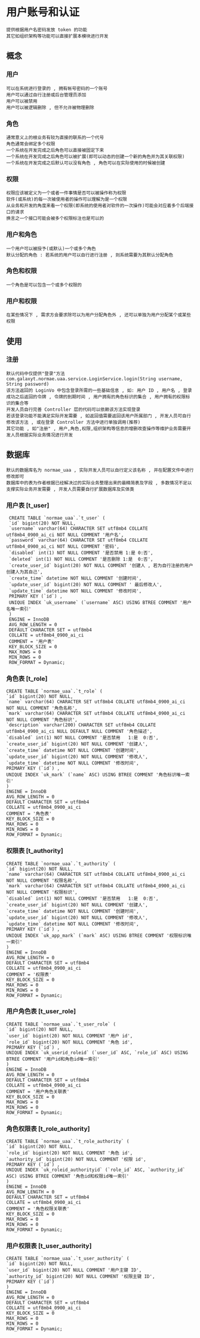 # 用户账号和认证

    提供根据用户名密码发放 token 的功能
    其它如组织架构等功能可以直接扩展本模块进行开发
    
## 概念
   
### 用户

    可以在系统进行登录的 , 拥有帐号密码的一个账号
    用户可以通过自行注册或后台管理员添加
    用户可以被禁用
    用户可以被逻辑删除 , 但不允许被物理删除
    
### 角色

    通常意义上的根业务有较为直接的联系的一个代号
    角色通常会绑定多个权限
    一个系统在开发完成之后角色可以直接被固定下来
    一个系统在开发完成之后角色可以被扩展(即可以动态的创建一个新的角色并为其关联权限)
    一个系统在开发完成之后默认可以没有角色 , 角色可以在实际使用的时候被创建
    
### 权限

    权限应该被定义为一个或者一件事情是否可以被操作称为权限
    软件(或系统)的每一次被使用者的操作可以理解为是一个权限
    从业务和开发的角度来看一个权限(即系统的使用者对软件的一次操作)可能会对应着多个后端接口的请求
    换言之一个接口可能会被多个权限标注也是可以的
    
### 用户和角色
    
    一个用户可以被授予(或默认)一个或多个角色
    默认分配的角色 : 若系统的用户可以自行进行注册 , 则系统需要为其默认分配角色
    
### 角色和权限

    一个角色是可以包含一个或多个权限的
    
### 用户和权限

    在某些情况下 , 需求方会要求除可以为用户分配角色外 , 还可以单独为用户分配某个或某些权限
    
## 使用

### 注册

    默认代码中仅提供"登录"方法 com.galaxyt.normae.uaa.service.LoginService.login(String username, String password)
    该方法返回的 LoginVo 中包含登录所需的一些基础信息 , 如: 用户 ID , 用户名 , 登录成功之后返回的令牌 , 令牌的到期时间 , 用户拥有的角色标识的集合 , 用户拥有的权限标识的集合等
    开发人员自行完善 Controller 层的代码可以依赖该方法实现登录
    若该登录功能不能满足实际开发需要 , 如返回值需要返回该用户所属部门 , 开发人员可自行修改该方法 , 或在登录 Controller 方法中进行单独调用(推荐)
    其它功能 , 如"注册" , 用户,角色,权限,组织架构等信息的增删改查操作等维护业务需要开发人员根据实际业务情况进行开发
    
## 数据库

    默认的数据库名为 normae_uaa , 实际开发人员可以自行定义该名称 , 并在配置文件中进行修改即可
    数据库中的表为作者根据已经解决过的实际业务整理出来的最精简表及字段 , 多数情况不足以支撑实际业务开发需要 , 开发人员需要自行扩展数据库及实体类
    
### 用户表 [t_user]
    
     CREATE TABLE `normae_uaa`.`t_user` (
     `id` bigint(20) NOT NULL,
     `username` varchar(64) CHARACTER SET utf8mb4 COLLATE utf8mb4_0900_ai_ci NOT NULL COMMENT '用户名',
     `password` varchar(64) CHARACTER SET utf8mb4 COLLATE utf8mb4_0900_ai_ci NOT NULL COMMENT '密码',
     `disabled` int(1) NOT NULL COMMENT '是否禁用 1:是 0:否',
     `deleted` int(1) NOT NULL COMMENT '是否删除 1:是  0:否',
     `create_user_id` bigint(20) NOT NULL COMMENT '创建人 , 若为自行注册的用户创建人为其自己',
     `create_time` datetime NOT NULL COMMENT '创建时间',
     `update_user_id` bigint(20) NOT NULL COMMENT ' 最后修改人',
     `update_time` datetime NOT NULL COMMENT '修改时间',
     PRIMARY KEY (`id`) ,
     UNIQUE INDEX `uk_username` (`username` ASC) USING BTREE COMMENT '用户名唯一索引' 
     )
     ENGINE = InnoDB
     AVG_ROW_LENGTH = 0
     DEFAULT CHARACTER SET = utf8mb4
     COLLATE = utf8mb4_0900_ai_ci
     COMMENT = '用户表'
     KEY_BLOCK_SIZE = 0
     MAX_ROWS = 0
     MIN_ROWS = 0
     ROW_FORMAT = Dynamic;
     
### 角色表 [t_role]

    CREATE TABLE `normae_uaa`.`t_role` (
    `id` bigint(20) NOT NULL,
    `name` varchar(64) CHARACTER SET utf8mb4 COLLATE utf8mb4_0900_ai_ci NOT NULL COMMENT '角色名称',
    `mark` varchar(64) CHARACTER SET utf8mb4 COLLATE utf8mb4_0900_ai_ci NOT NULL COMMENT '角色标识',
    `description` varchar(200) CHARACTER SET utf8mb4 COLLATE utf8mb4_0900_ai_ci NULL DEFAULT NULL COMMENT '角色描述',
    `disabled` int(1) NOT NULL COMMENT '是否禁用   1:是  0:否',
    `create_user_id` bigint(20) NOT NULL COMMENT '创建人',
    `create_time` datetime NOT NULL COMMENT '创建时间',
    `update_user_id` bigint(20) NOT NULL COMMENT '修改人',
    `update_time` datetime NOT NULL COMMENT '修改时间',
    PRIMARY KEY (`id`) ,
    UNIQUE INDEX `uk_mark` (`name` ASC) USING BTREE COMMENT '角色标识唯一索引' 
    )
    ENGINE = InnoDB
    AVG_ROW_LENGTH = 0
    DEFAULT CHARACTER SET = utf8mb4
    COLLATE = utf8mb4_0900_ai_ci
    COMMENT = '角色表'
    KEY_BLOCK_SIZE = 0
    MAX_ROWS = 0
    MIN_ROWS = 0
    ROW_FORMAT = Dynamic;

### 权限表 [t_authority]

    CREATE TABLE `normae_uaa`.`t_authority` (
    `id` bigint(20) NOT NULL,
    `name` varchar(64) CHARACTER SET utf8mb4 COLLATE utf8mb4_0900_ai_ci NOT NULL COMMENT '权限名称',
    `mark` varchar(64) CHARACTER SET utf8mb4 COLLATE utf8mb4_0900_ai_ci NOT NULL COMMENT '权限标识',
    `disabled` int(1) NOT NULL COMMENT '是否禁用   1:是  0:否',
    `create_user_id` bigint(20) NOT NULL COMMENT '创建人',
    `create_time` datetime NOT NULL COMMENT '创建时间',
    `update_user_id` bigint(20) NOT NULL COMMENT '修改人',
    `update_time` datetime NOT NULL COMMENT '修改时间',
    PRIMARY KEY (`id`) ,
    UNIQUE INDEX `uk_app_mark` (`mark` ASC) USING BTREE COMMENT '权限标识唯一索引' 
    )
    ENGINE = InnoDB
    AVG_ROW_LENGTH = 0
    DEFAULT CHARACTER SET = utf8mb4
    COLLATE = utf8mb4_0900_ai_ci
    COMMENT = '权限表'
    KEY_BLOCK_SIZE = 0
    MAX_ROWS = 0
    MIN_ROWS = 0
    ROW_FORMAT = Dynamic;
    
### 用户角色表 [t_user_role]

    CREATE TABLE `normae_uaa`.`t_user_role` (
    `id` bigint(20) NOT NULL,
    `user_id` bigint(20) NOT NULL COMMENT '用户 id',
    `role_id` bigint(20) NOT NULL COMMENT '角色 id',
    PRIMARY KEY (`id`) ,
    UNIQUE INDEX `uk_userid_roleid` (`user_id` ASC, `role_id` ASC) USING BTREE COMMENT '用户id和角色id唯一索引' 
    )
    ENGINE = InnoDB
    AVG_ROW_LENGTH = 0
    DEFAULT CHARACTER SET = utf8mb4
    COLLATE = utf8mb4_0900_ai_ci
    COMMENT = '用户角色关联表'
    KEY_BLOCK_SIZE = 0
    MAX_ROWS = 0
    MIN_ROWS = 0
    ROW_FORMAT = Dynamic;

### 角色权限表 [t_role_authority]

    CREATE TABLE `normae_uaa`.`t_role_authority` (
    `id` bigint(20) NOT NULL,
    `role_id` bigint(20) NOT NULL COMMENT '角色 id',
    `authority_id` bigint(20) NOT NULL COMMENT '权限 id',
    PRIMARY KEY (`id`) ,
    UNIQUE INDEX `uk_roleid_authorityid` (`role_id` ASC, `authority_id` ASC) USING BTREE COMMENT '角色id和权限id唯一索引' 
    )
    ENGINE = InnoDB
    AVG_ROW_LENGTH = 0
    DEFAULT CHARACTER SET = utf8mb4
    COLLATE = utf8mb4_0900_ai_ci
    COMMENT = '角色权限关联表'
    KEY_BLOCK_SIZE = 0
    MAX_ROWS = 0
    MIN_ROWS = 0
    ROW_FORMAT = Dynamic;
    
### 用户权限表 [t_user_authority]

    CREATE TABLE `normae_uaa`.`t_user_authority` (
    `id` bigint(20) NOT NULL,
    `user_id` bigint(20) NOT NULL COMMENT '用户主键 ID',
    `authority_id` bigint(20) NOT NULL COMMENT '权限主键 ID',
    PRIMARY KEY (`id`) 
    )
    ENGINE = InnoDB
    AVG_ROW_LENGTH = 0
    DEFAULT CHARACTER SET = utf8mb4
    COLLATE = utf8mb4_0900_ai_ci
    KEY_BLOCK_SIZE = 0
    MAX_ROWS = 0
    MIN_ROWS = 0
    ROW_FORMAT = Dynamic;